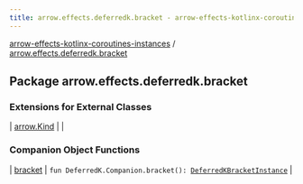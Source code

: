```yaml
---
title: arrow.effects.deferredk.bracket - arrow-effects-kotlinx-coroutines-instances
---
```


[arrow-effects-kotlinx-coroutines-instances](../index.html) / [arrow.effects.deferredk.bracket](./index.html)

## Package arrow.effects.deferredk.bracket

### Extensions for External Classes

| [arrow.Kind](arrow.-kind/index.html) |  |

### Companion Object Functions

| [bracket](bracket.html) | `fun DeferredK.Companion.bracket(): `[`DeferredKBracketInstance`](../arrow.effects/-deferred-k-bracket-instance/index.html) |

